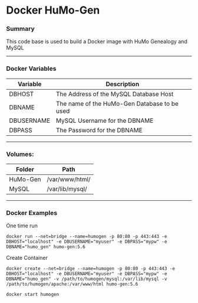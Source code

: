 # Docker HuMo-Gen

### Summary

This code base is used to build a Docker image with HuMo Genealogy and MySQL

---

### Docker Variables

| Variable | Description |
|----------|-------------|
|DBHOST    | The Address of the MySQL Database Host   |
|DBNAME    | The name of the HuMo-Gen Database to be used  |
|DBUSERNAME   | MySQL Username for the DBNAME  |
|DBPASS   | The Password for the DBNAME  |

---

### Volumes:

| Folder     |  Path |
|-----------|------------------|
| HuMo-Gen  | /var/www/html/   |
| MySQL     | /var/lib/mysql/  |

---

### Docker Examples

One time run

`docker run --net=bridge --name=humogen -p 80:80 -p 443:443 -e DBHOST="localhost" -e DBUSERNAME="myuser" -e DBPASS="mypw" -e DBNAME="humo_gen" humo-gen:5.6`

Create Container

`docker create --net=bridge --name=humogen -p 80:80 -p 443:443 -e DBHOST="localhost" -e DBUSERNAME="myuser" -e DBPASS="mypw" -e DBNAME="humo_gen" -v /path/to/humogen/mysql:/var/lib/mysql -v /path/to/humogen/apache:/var/www/html humo-gen:5.6`

`docker start humogen`
